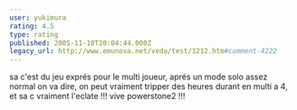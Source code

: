 ```yaml
---
user: yukimura
rating: 4.5
type: rating
published: 2005-11-10T20:04:44.000Z
legacy_url: http://www.emunova.net/veda/test/1212.htm#comment-4222
---
```

sa c'est du jeu exprés pour le multi joueur, aprés un mode solo assez normal on va dire, on peut vraiment tripper des heures durant en multi a 4, et sa c vraiment l'eclate !!! vive powerstone2 !!!